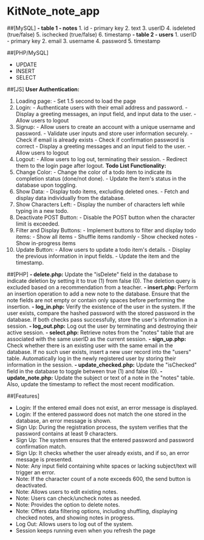 # KitNote_note_app

##[MySQL]
**- table 1 - notes**
    1. id - primary key
    2. text
    3. userID
    4. isdeleted (true/false)
    5. ischecked (true/false)
    6. timestamp
**- table 2 - users**
    1. userID - primary key
    2. email
    3. username
    4. password
    5. timestamp

##[PHP/MySQL]
- UPDATE
- INSERT
- SELECT
	
##[JS]
**User Authentication:**
1. Loading page: - Set 1.5 second to load the page
2. Login: - Authenticate users with their email address and password. - Display a greeting messages, an input field, and input data to the user. - Allow users to logout
3. Signup: - Allow users to create an account with a unique username and password. - Validate user inputs and store user information securely. - Check if email is already exists - Check if confirmation password is correct - Display a greeting messages and an input field to the user. - Allow users to logout
4. Logout: - Allow users to log out, terminating their session. - Redirect them to the login page after logout.
**Todo List Functionality:**
1. Change Color: - Change the color of a todo item to indicate its completion status (done/not done). - Update the item's status in the database upon toggling.
2. Show Data: - Display todo items, excluding deleted ones. - Fetch and display data individually from the database.
3. Show Characters Left: - Display the number of characters left while typing in a new todo.
4. Deactivate POST Button: - Disable the POST button when the character limit is exceeded.
5. Filter and Display Buttons: - Implement buttons to filter and display todo items: - Show all items - Shuffle items randomly - Show checked notes - Show in-progress items
6. Update Button: - Allow users to update a todo item's details. - Display the previous information in input fields. - Update the item and the timestamp.

##[PHP]
**- delete.php:** Update the "isDelete" field in the database to indicate deletion by setting it to true (1) from false (0). The deletion query is excluded based on a recommendation from a teacher.
**- insert.php:** Perform an insertion operation to add a new note to the database. Ensure that the note fields are not empty or contain only spaces before performing the insertion.
**- log_in.php:** Verify the existence of the user in the system. If the user exists, compare the hashed password with the stored password in the database. If both checks pass successfully, store the user's information in a session.
**- log_out.php:** Log out the user by terminating and destroying their active session.
**- select.php:** Retrieve notes from the "notes" table that are associated with the same userID as the current session.
**- sign_up.php:** Check whether there is an existing user with the same email in the database. If no such user exists, insert a new user record into the "users" table. Automatically log in the newly registered user by storing their information in the session.
**- update_checked.php:** Update the "isChecked" field in the database to toggle between true (1) and false (0).
**- update_note.php:** Update the subject or text of a note in the "notes" table. Also, update the timestamp to reflect the most recent modification.

##[Features]
- Login: If the entered email does not exist, an error message is displayed.
- Login: If the entered password does not match the one stored in the database, an error message is shown.
- Sign Up: During the registration process, the system verifies that the password contains at least 9 characters.
- Sign Up: The system ensures that the entered password and password confirmation match.
- Sign Up: It checks whether the user already exists, and if so, an error message is presented.
- Note: Any input field containing white spaces or lacking subject/text will trigger an error.
- Note: If the character count of a note exceeds 600, the send button is deactivated.
- Note: Allows users to edit existing notes.
- Note: Users can check/uncheck notes as needed.
- Note: Provides the option to delete notes.
- Note: Offers data filtering options, including shuffling, displaying checked notes, and showing notes in progress.
- Log Out: Allows users to log out of the system.
- Session keeps running even when you refresh the page

